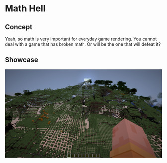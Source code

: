 # Math Hell

## Concept

Yeah, so math is very important for everyday game rendering. You cannot deal with a game that has broken math. Or will
be the one that will defeat it?

## Showcase

![Showcase Picture](showcase.png)